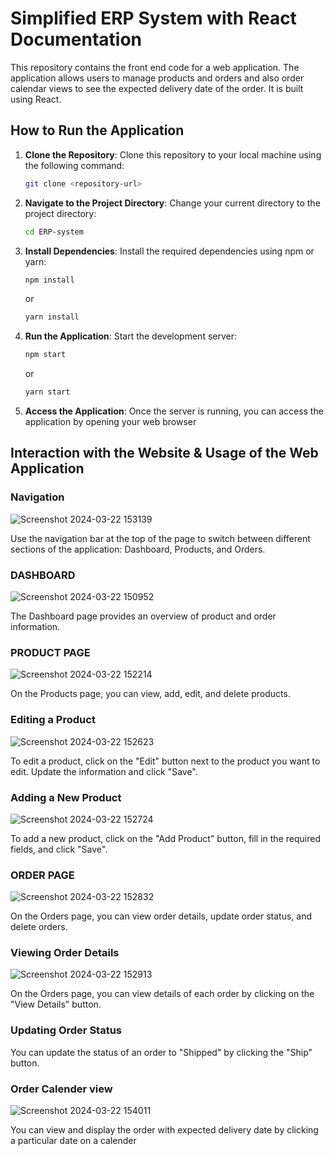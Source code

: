 # Simplified ERP System with React Documentation

This repository contains the front end code for a web application. The application allows users to manage products and orders and also order calendar views to see the expected delivery date of the order. It is built using React.

## How to Run the Application

1. **Clone the Repository**: Clone this repository to your local machine using the following command:

   ```bash
   git clone <repository-url>
   ```

2. **Navigate to the Project Directory**: Change your current directory to the project directory:

   ```bash
   cd ERP-system
   ```

3. **Install Dependencies**: Install the required dependencies using npm or yarn:

   ```bash
   npm install
   ```

   or

   ```bash
   yarn install
   ```

4. **Run the Application**: Start the development server:

   ```bash
   npm start
   ```

   or

   ```bash
   yarn start
   ```

5. **Access the Application**: Once the server is running, you can access the application by opening your web browser



## Interaction with the Website & Usage of the Web Application

### Navigation

![Screenshot 2024-03-22 153139](https://github.com/SRIRAMRAJESHKUMAR/ERP-SYSTEM-BASED-ON-REACT/assets/148368517/7bcb118a-295f-4e68-b0e7-68800e0c0201)


Use the navigation bar at the top of the page to switch between different sections of the application: Dashboard, Products, and Orders.


### DASHBOARD
![Screenshot 2024-03-22 150952](https://github.com/SRIRAMRAJESHKUMAR/ERP-SYSTEM-BASED-ON-REACT/assets/148368517/64ab8f94-3488-4d79-84bb-41fcc4804935)

The Dashboard page provides an overview of product and order information.

### PRODUCT PAGE

![Screenshot 2024-03-22 152214](https://github.com/SRIRAMRAJESHKUMAR/ERP-SYSTEM-BASED-ON-REACT/assets/148368517/2c09e41a-b4da-46d4-bcec-ba0a30cb97c2)


On the Products page, you can view, add, edit, and delete products.


### Editing a Product

![Screenshot 2024-03-22 152623](https://github.com/SRIRAMRAJESHKUMAR/ERP-SYSTEM-BASED-ON-REACT/assets/148368517/2cbde782-9bc6-4e2e-96da-ae0af1fac032)



To edit a product, click on the "Edit" button next to the product you want to edit. Update the information and click "Save".

### Adding a New Product

![Screenshot 2024-03-22 152724](https://github.com/SRIRAMRAJESHKUMAR/ERP-SYSTEM-BASED-ON-REACT/assets/148368517/02ca0132-7962-468a-8512-6cd445b8a965)

To add a new product, click on the "Add Product" button, fill in the required fields, and click "Save".

### ORDER PAGE

![Screenshot 2024-03-22 152832](https://github.com/SRIRAMRAJESHKUMAR/ERP-SYSTEM-BASED-ON-REACT/assets/148368517/c9cf8ba8-8fba-48d2-97fe-b0ce4e237cbd)


On the Orders page, you can view order details, update order status, and delete orders.

### Viewing Order Details

![Screenshot 2024-03-22 152913](https://github.com/SRIRAMRAJESHKUMAR/ERP-SYSTEM-BASED-ON-REACT/assets/148368517/89fdeebc-dcaa-4db5-9a69-b36b47e40b14)


On the Orders page, you can view details of each order by clicking on the "View Details" button.

### Updating Order Status

You can update the status of an order to "Shipped" by clicking the "Ship" button.

### Order Calender view

![Screenshot 2024-03-22 154011](https://github.com/SRIRAMRAJESHKUMAR/ERP-SYSTEM-BASED-ON-REACT/assets/148368517/070a030f-c8e2-419a-b577-c2360b26de50)

You can view and display the order with expected delivery date by clicking  a particular date on a calender


